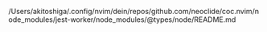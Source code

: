/Users/akitoshiga/.config/nvim/dein/repos/github.com/neoclide/coc.nvim/node_modules/jest-worker/node_modules/@types/node/README.md